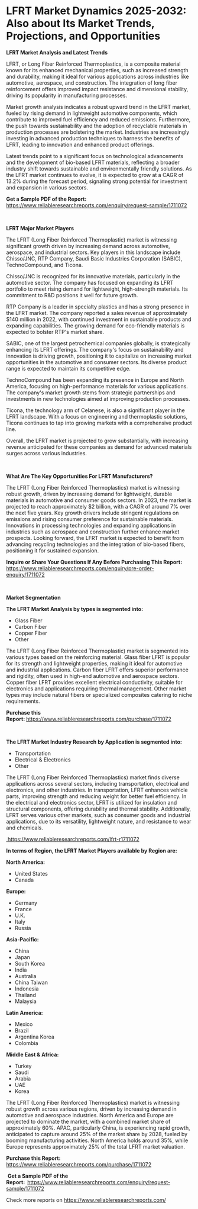 <p><h1>LFRT Market Dynamics 2025-2032: Also about Its Market Trends, Projections, and Opportunities</h1></p><p><strong>LFRT Market Analysis and Latest Trends</strong></p>
<p><p>LFRT, or Long Fiber Reinforced Thermoplastics, is a composite material known for its enhanced mechanical properties, such as increased strength and durability, making it ideal for various applications across industries like automotive, aerospace, and construction. The integration of long fiber reinforcement offers improved impact resistance and dimensional stability, driving its popularity in manufacturing processes.</p><p>Market growth analysis indicates a robust upward trend in the LFRT market, fueled by rising demand in lightweight automotive components, which contribute to improved fuel efficiency and reduced emissions. Furthermore, the push towards sustainability and the adoption of recyclable materials in production processes are bolstering the market. Industries are increasingly investing in advanced production techniques to harness the benefits of LFRT, leading to innovation and enhanced product offerings.</p><p>Latest trends point to a significant focus on technological advancements and the development of bio-based LFRT materials, reflecting a broader industry shift towards sustainable and environmentally friendly solutions. As the LFRT market continues to evolve, it is expected to grow at a CAGR of 13.2% during the forecast period, signaling strong potential for investment and expansion in various sectors.</p></p>
<p><strong>Get a Sample PDF of the Report:&nbsp;</strong> <a href="https://www.reliableresearchreports.com/enquiry/request-sample/1711072?utm_campaign=2251&utm_medium=2&utm_source=Github&utm_content=ia&utm_term=27032025&utm_id=lfrt">https://www.reliableresearchreports.com/enquiry/request-sample/1711072</a></p>
<p>&nbsp;</p>
<p><strong>LFRT Major Market Players</strong></p>
<p><p>The LFRT (Long Fiber Reinforced Thermoplastic) market is witnessing significant growth driven by increasing demand across automotive, aerospace, and industrial sectors. Key players in this landscape include Chisso/JNC, RTP Company, Saudi Basic Industries Corporation (SABIC), TechnoCompound, and Ticona.</p><p>Chisso/JNC is recognized for its innovative materials, particularly in the automotive sector. The company has focused on expanding its LFRT portfolio to meet rising demand for lightweight, high-strength materials. Its commitment to R&D positions it well for future growth.</p><p>RTP Company is a leader in specialty plastics and has a strong presence in the LFRT market. The company reported a sales revenue of approximately $140 million in 2022, with continued investment in sustainable products and expanding capabilities. The growing demand for eco-friendly materials is expected to bolster RTP's market share.</p><p>SABIC, one of the largest petrochemical companies globally, is strategically enhancing its LFRT offerings. The company's focus on sustainability and innovation is driving growth, positioning it to capitalize on increasing market opportunities in the automotive and consumer sectors. Its diverse product range is expected to maintain its competitive edge.</p><p>TechnoCompound has been expanding its presence in Europe and North America, focusing on high-performance materials for various applications. The company's market growth stems from strategic partnerships and investments in new technologies aimed at improving production processes.</p><p>Ticona, the technology arm of Celanese, is also a significant player in the LFRT landscape. With a focus on engineering and thermoplastic solutions, Ticona continues to tap into growing markets with a comprehensive product line.</p><p>Overall, the LFRT market is projected to grow substantially, with increasing revenue anticipated for these companies as demand for advanced materials surges across various industries.</p></p>
<p>&nbsp;</p>
<p><strong>What Are The Key Opportunities For LFRT Manufacturers?</strong></p>
<p><p>The LFRT (Long Fiber Reinforced Thermoplastics) market is witnessing robust growth, driven by increasing demand for lightweight, durable materials in automotive and consumer goods sectors. In 2023, the market is projected to reach approximately $2 billion, with a CAGR of around 7% over the next five years. Key growth drivers include stringent regulations on emissions and rising consumer preference for sustainable materials. Innovations in processing technologies and expanding applications in industries such as aerospace and construction further enhance market prospects. Looking forward, the LFRT market is expected to benefit from advancing recycling technologies and the integration of bio-based fibers, positioning it for sustained expansion.</p></p>
<p><strong>Inquire or Share Your Questions If Any Before Purchasing This Report:</strong> <a href="https://www.reliableresearchreports.com/enquiry/pre-order-enquiry/1711072?utm_campaign=2251&utm_medium=2&utm_source=Github&utm_content=ia&utm_term=27032025&utm_id=lfrt">https://www.reliableresearchreports.com/enquiry/pre-order-enquiry/1711072</a></p>
<p>&nbsp;</p>
<p><strong>Market Segmentation</strong></p>
<p><strong>The LFRT Market Analysis by types is segmented into:</strong></p>
<p><ul><li>Glass Fiber</li><li>Carbon Fiber</li><li>Copper Fiber</li><li>Other</li></ul></p>
<p><p>The LFRT (Long Fiber Reinforced Thermoplastic) market is segmented into various types based on the reinforcing material. Glass fiber LFRT is popular for its strength and lightweight properties, making it ideal for automotive and industrial applications. Carbon fiber LFRT offers superior performance and rigidity, often used in high-end automotive and aerospace sectors. Copper fiber LFRT provides excellent electrical conductivity, suitable for electronics and applications requiring thermal management. Other market types may include natural fibers or specialized composites catering to niche requirements.</p></p>
<p><strong>Purchase this Report:&nbsp;</strong><a href="https://www.reliableresearchreports.com/purchase/1711072?utm_campaign=2251&utm_medium=2&utm_source=Github&utm_content=ia&utm_term=27032025&utm_id=lfrt">https://www.reliableresearchreports.com/purchase/1711072</a></p>
<p>&nbsp;</p>
<p><strong>The LFRT Market Industry Research by Application is segmented into:</strong></p>
<p><ul><li>Transportation</li><li>Electrical & Electronics</li><li>Other</li></ul></p>
<p><p>The LFRT (Long Fiber Reinforced Thermoplastics) market finds diverse applications across several sectors, including transportation, electrical and electronics, and other industries. In transportation, LFRT enhances vehicle parts, improving strength and reducing weight for better fuel efficiency. In the electrical and electronics sector, LFRT is utilized for insulation and structural components, offering durability and thermal stability. Additionally, LFRT serves various other markets, such as consumer goods and industrial applications, due to its versatility, lightweight nature, and resistance to wear and chemicals.</p></p>
<p><a href="https://www.reliableresearchreports.com/lfrt-r1711072?utm_campaign=2251&utm_medium=2&utm_source=Github&utm_content=ia&utm_term=27032025&utm_id=lfrt">&nbsp;https://www.reliableresearchreports.com/lfrt-r1711072</a></p>
<p><strong>In terms of Region, the LFRT Market Players available by Region are:</strong></p>
<p>
    <p> <strong> North America: </strong>
        <ul>
            <li>United States</li>
            <li>Canada</li>
        </ul>
        </p> 
    <p> <strong> Europe: </strong>
        <ul>
            <li>Germany</li>
            <li>France</li>
            <li>U.K.</li>
            <li>Italy</li>
            <li>Russia</li>
        </ul>
        </p> 
    <p> <strong> Asia-Pacific: </strong>
        <ul>
            <li>China</li>
            <li>Japan</li>
            <li>South Korea</li>
            <li>India</li>
            <li>Australia</li>
            <li>China Taiwan</li>
            <li>Indonesia</li>
            <li>Thailand</li>
            <li>Malaysia</li>
        </ul>
        </p> 
    <p> <strong> Latin America: </strong>
        <ul>
            <li>Mexico</li>
            <li>Brazil</li>
            <li>Argentina Korea</li>
            <li>Colombia</li>
        </ul>
        </p> 
    <p> <strong> Middle East & Africa: </strong>
        <ul>
            <li>Turkey</li>
            <li>Saudi</li>
            <li>Arabia</li>
            <li>UAE</li>
            <li>Korea</li>
        </ul>
    </p>
    </p>
<p><p>The LFRT (Long Fiber Reinforced Thermoplastics) market is witnessing robust growth across various regions, driven by increasing demand in automotive and aerospace industries. North America and Europe are projected to dominate the market, with a combined market share of approximately 60%. APAC, particularly China, is experiencing rapid growth, anticipated to capture around 25% of the market share by 2028, fueled by booming manufacturing activities. North America holds around 35%, while Europe represents approximately 25% of the total LFRT market valuation.</p></p>
<p><strong>Purchase this Report: </strong><a href="https://www.reliableresearchreports.com/purchase/1711072?utm_campaign=2251&utm_medium=2&utm_source=Github&utm_content=ia&utm_term=27032025&utm_id=lfrt">https://www.reliableresearchreports.com/purchase/1711072</a></p>
<p>&nbsp;<strong>Get a Sample PDF of the Report:&nbsp;&nbsp;</strong><a href="https://www.reliableresearchreports.com/enquiry/request-sample/1711072?utm_campaign=2251&utm_medium=2&utm_source=Github&utm_content=ia&utm_term=27032025&utm_id=lfrt">https://www.reliableresearchreports.com/enquiry/request-sample/1711072</a></p>
<p><strong></strong></p>
<p>Check more reports on <a href="https://www.reliableresearchreports.com/?utm_campaign=2251&utm_medium=2&utm_source=Github&utm_content=ia&utm_term=27032025&utm_id=lfrt">https://www.reliableresearchreports.com/</a></p>